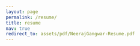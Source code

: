 ```yaml
---
layout: page
permalink: /resume/
title: resume
nav: true
redirect_to: assets/pdf/NeerajGangwar-Resume.pdf
---
```

